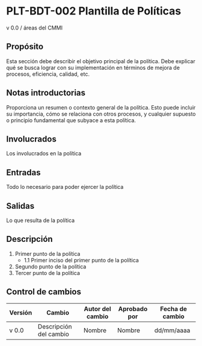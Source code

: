 # PLT-BDT-002 Plantilla de Políticas

v 0.0 / áreas del CMMI

## Propósito

Esta sección debe describir el objetivo principal de la política. Debe explicar qué se busca lograr con su implementación en términos de mejora de procesos, eficiencia, calidad, etc.

## Notas introductorias

Proporciona un resumen o contexto general de la política. Esto puede incluir su importancia, cómo se relaciona con otros procesos, y cualquier supuesto o principio fundamental que subyace a esta política.

## Involucrados

Los involucrados en la política

## Entradas

Todo lo necesario para poder ejercer la política

## Salidas

Lo que resulta de la política

## Descripción

1. Primer punto de la política
   - 1.1 Primer inciso del primer punto de la política
2. Segundo punto de la política
3. Tercer punto de la política

## Control de cambios

| Versión | Cambio                 | Autor del cambio | Aprobado por | Fecha de cambio |
| ------- | ---------------------- | ---------------- | ------------ | --------------- |
| v 0.0 | Descripción del cambio | Nombre           | Nombre       | dd/mm/aaaa      |
